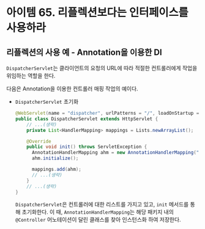 # 아이템 65. 리플렉션보다는 인터페이스를 사용하라

## 리플렉션의 사용 예 - Annotation을 이용한 DI
`DispatcherServlet`는 클라이언트의 요청의 URL에 따라 적절한 컨트롤러에게 작업을 위임하는 역할을 한다. 

다음은 Annotation을 이용한 컨트롤러 매핑 작업의 예이다. 

- `DispatcherServlet` 초기화
  ``` java
  @WebServlet(name = "dispatcher", urlPatterns = "/", loadOnStartup = 1)
  public class DispatcherServlet extends HttpServlet {
      // ...(생략)
      private List<HandlerMapping> mappings = Lists.newArrayList();

      @Override
      public void init() throws ServletException {
        AnnotationHandlerMapping ahm = new AnnotationHandlerMapping("next.controller");
        ahm.initialize();

        mappings.add(ahm);
        // ...(생략)
      }
      // ...(생략)
  }
  ```
  `DispatcherServlet`은 컨트롤러에 대한 리스트를 가지고 있고, `init` 메서드를 통해 초기화한다. 이 때, `AnnotationHandlerMapping`는 해당 패키지 내의 `@Controller` 어노테이션이 달린 클래스를 찾아 인스턴스화 하여 저장한다. 
